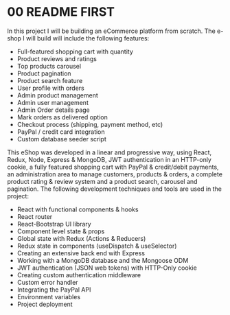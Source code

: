 # 00 README FIRST

In this project I will be building an eCommerce platform from scratch. The e-shop I will build will include the following features:



* Full-featured shopping cart with quantity
* Product reviews and ratings
* Top products carousel
* Product pagination
* Product search feature
* User profile with orders
* Admin product management
* Admin user management
* Admin Order details page
* Mark orders as delivered option
* Checkout process (shipping, payment method, etc)
* PayPal / credit card integration
* Custom database seeder script



This eShop was developed in a linear and progressive way, using React, Redux, Node, Express & MongoDB, JWT authentication in an HTTP-only cookie, a fully featured shopping cart with PayPal & credit/debit payments, an administration area to manage customers, products & orders, a complete product rating & review system and a product search, carousel and pagination. The following development techniques and tools are used in the project:

* React with functional components & hooks
* React router
* React-Bootstrap UI library
* Component level state & props
* Global state with Redux (Actions & Reducers)
* Redux state in components (useDispatch & useSelector)
* Creating an extensive back end with Express
* Working with a MongoDB database and the Mongoose ODM
* JWT authentication (JSON web tokens) with HTTP-Only cookie
* Creating custom authentication middleware
* Custom error handler
* Integrating the PayPal API
* Environment variables
* Project deployment
